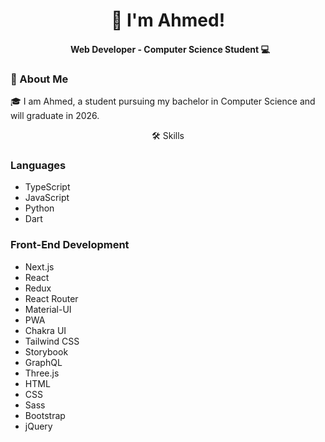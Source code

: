 <h1 align="center">
🌟 I'm Ahmed!
</h1>
<h4 align="center">
&nbsp;&nbsp;Web Developer - Computer Science Student 💻
</h4>


### 🚀 About Me


<p>
  🎓 I am Ahmed, a student pursuing my bachelor in Computer Science and will graduate in 2026.
</p>

<p align="center">
  🛠️ Skills
</p>

### Languages
- TypeScript
- JavaScript
- Python
- Dart

### Front-End Development
- Next.js
- React
- Redux
- React Router
- Material-UI
- PWA
- Chakra UI
- Tailwind CSS
- Storybook
- GraphQL
- Three.js
- HTML
- CSS
- Sass
- Bootstrap
- jQuery
